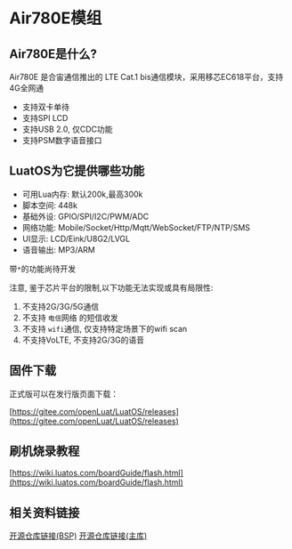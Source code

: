 # Air780E模组

## Air780E是什么?

Air780E 是合宙通信推出的 LTE Cat.1 bis通信模块，采用移芯EC618平台，支持4G全网通

- 支持双卡单待
- 支持SPI LCD
- 支持USB 2.0, 仅CDC功能
- 支持PSM数字语音接口

## LuatOS为它提供哪些功能

- 可用Lua内存: 默认200k,最高300k
- 脚本空间: 448k
- 基础外设: GPIO/SPI/I2C/PWM/ADC
- 网络功能: Mobile/Socket/Http/Mqtt/WebSocket/FTP/NTP/SMS
- UI显示: LCD/Eink/U8G2/LVGL
- 语音输出: MP3/ARM

带`*`的功能尚待开发

注意, 鉴于芯片平台的限制,以下功能无法实现或具有局限性:
1. 不支持2G/3G/5G通信
2. 不支持 `电信`网络 的短信收发
3. 不支持 `wifi`通信, 仅支持特定场景下的wifi scan
4. 不支持VoLTE, 不支持2G/3G的语音


## 固件下载

正式版可以在发行版页面下载：

[https://gitee.com/openLuat/LuatOS/releases](https://gitee.com/openLuat/LuatOS/releases)

## 刷机烧录教程

[https://wiki.luatos.com/boardGuide/flash.html](https://wiki.luatos.com/boardGuide/flash.html)

## 相关资料链接

[开源仓库链接(BSP)](https://gitee.com/openLuat/luatos-soc-2022)
[开源仓库链接(主库)](https://gitee.com/openLuat/LuatOS)
